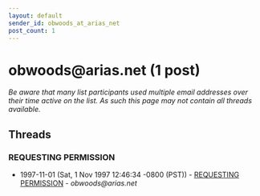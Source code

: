 ```yaml
---
layout: default
sender_id: obwoods_at_arias_net
post_count: 1
---
```


# obwoods<span>@</span>arias.net (1 post)

_Be aware that many list participants used multiple email addresses over their time active on the list. As such this page may not contain all threads available._

## Threads

### REQUESTING PERMISSION
+ 1997-11-01 (Sat, 1 Nov 1997 12:46:34 -0800 (PST)) - [REQUESTING PERMISSION](/archive/1997/11/58f420ca8920bfb318f46cf7c0f5ed77d6cb8e4a5af7a33b3d658deab59899de) - _obwoods@arias.net_

